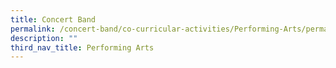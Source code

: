 ```yaml
---
title: Concert Band
permalink: /concert-band/co-curricular-activities/Performing-Arts/permalink
description: ""
third_nav_title: Performing Arts
---
```

